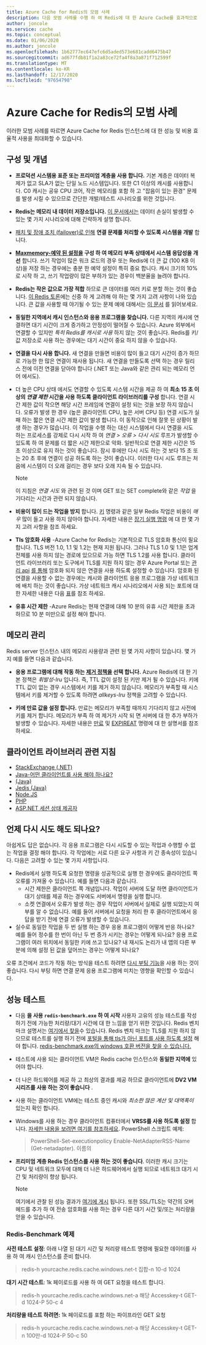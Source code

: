```yaml
---
title: Azure Cache for Redis의 모범 사례
description: 다음 모범 사례를 수행 하 여 Redis에 대 한 Azure Cache를 효과적으로 사용 하는 방법을 알아봅니다.
author: joncole
ms.service: cache
ms.topic: conceptual
ms.date: 01/06/2020
ms.author: joncole
ms.openlocfilehash: 1b62777ec647efc6d5aded573e681cadd6475b47
ms.sourcegitcommit: ad677fdb81f1a2a83ce72fa4f8a3a871f712599f
ms.translationtype: MT
ms.contentlocale: ko-KR
ms.lasthandoff: 12/17/2020
ms.locfileid: "97654798"
---
```

# <a name="best-practices-for-azure-cache-for-redis"></a>Azure Cache for Redis의 모범 사례 
이러한 모범 사례를 따르면 Azure Cache for Redis 인스턴스에 대 한 성능 및 비용 효율적 사용을 최대화할 수 있습니다.

## <a name="configuration-and-concepts"></a>구성 및 개념
 * **프로덕션 시스템용 표준 또는 프리미엄 계층을 사용 합니다.**  기본 계층은 데이터 복제가 없고 SLA가 없는 단일 노드 시스템입니다. 또한 C1 이상의 캐시를 사용합니다.  C0 캐시는 공유 CPU 코어, 작은 메모리를 포함 하 고 "잡음이 있는 환경" 문제를 발생 시킬 수 있으므로 간단한 개발/테스트 시나리오를 위한 것입니다.

 * **Redis는 메모리 내 데이터 저장소입니다.**  [이 문서에서는](cache-troubleshoot-data-loss.md) 데이터 손실이 발생할 수 있는 몇 가지 시나리오에 대해 간략하게 설명 합니다.

 * [패치 및 장애 조치 (failover)로 인해](cache-failover.md) **연결 문제를 처리할 수 있도록 시스템을 개발** 합니다.

 * **[Maxmemory-예약 된 설정을](cache-configure.md#maxmemory-policy-and-maxmemory-reserved) 구성 하 여 메모리 부족 상태에서 시스템 응답성을 개선** 합니다.  쓰기 작업이 많은 워크 로드의 경우 또는 Redis에 더 큰 값 (100 KB 이상)을 저장 하는 경우에는 충분 한 예약 설정이 특히 중요 합니다. 캐시 크기의 10%로 시작 하 고, 쓰기 작업량이 많은 부하가 있는 경우이 백분율을 늘려야 합니다.

 * **Redis는 작은 값으로 가장 적합** 하므로 큰 데이터를 여러 키로 분할 하는 것이 좋습니다.  [이 Redis 토론](https://stackoverflow.com/questions/55517224/what-is-the-ideal-value-size-range-for-redis-is-100kb-too-large/)에는 신중 하 게 고려해 야 하는 몇 가지 고려 사항이 나와 있습니다.  큰 값을 사용할 때 야기될 수 있는 문제 예에 대해서는 [이 문서](cache-troubleshoot-client.md#large-request-or-response-size) 를 읽어보세요.

 * **동일한 지역에서 캐시 인스턴스와 응용 프로그램을 찾습니다.**  다른 지역의 캐시에 연결하면 대기 시간이 크게 증가하고 안정성이 떨어질 수 있습니다.  Azure 외부에서 연결할 수 있지만 *특히 Redis를 캐시로 사용* 하지 않는 것이 좋습니다.  Redis를 키/값 저장소로 사용 하는 경우에는 대기 시간이 중요 하지 않을 수 있습니다. 

 * **연결을 다시 사용 합니다.**  새 연결을 만들면 비용이 많이 들고 대기 시간이 증가 하므로 가능한 한 많은 연결이 재사용 됩니다. 새 연결을 만들도록 선택 하는 경우 릴리스 전에 이전 연결을 닫아야 합니다 (.NET 또는 Java와 같은 관리 되는 메모리 언어 에서도).

 * 더 높은 CPU 상태 에서도 연결할 수 있도록 시스템 시간을 제공 하 여 **최소 15 초 이상의 *연결 제한* 시간을 사용 하도록 클라이언트 라이브러리를 구성** 합니다.  연결 시간 제한 값이 작으면 해당 시간 프레임에 연결이 설정 되는 것을 보장 하지 않습니다.  오류가 발생 한 경우 (높은 클라이언트 CPU, 높은 서버 CPU 등) 연결 시도가 실패 하는 짧은 연결 시간 제한 값이 발생 합니다. 이 동작으로 인해 잘못 된 상황이 발생 하는 경우가 많습니다.  이 작업을 수행 하는 대신 시스템에서 다시 연결을 시도 하는 프로세스를 강제로 다시 시작 하 여 *연결 > 오류 > 다시 시도* 루프가 발생할 수 있도록 하 여 문제를 더 짧은 시간 제한으로 악화. 일반적으로 연결 제한 시간은 15 초 이상으로 유지 하는 것이 좋습니다. 잠시 후에만 다시 시도 하는 것 보다 15 초 또는 20 초 후에 연결이 성공 하도록 하는 것이 좋습니다. 이러한 다시 시도 루프는 처음에 시스템이 더 오래 걸리는 경우 보다 오래 지속 될 수 있습니다.  
     > [!NOTE]
     > 이 지침은 *연결 시도* 와 관련 된 것 이며 GET 또는 SET complete와 같은 *작업* 을 기다리는 시간과 관련 되지 않습니다.

 * **비용이 많이 드는 작업을 방지** 합니다. [키](https://redis.io/commands/keys) 명령과 같은 일부 Redis 작업은 비용이 *매우* 많이 들고 사용 하지 않아야 합니다.  자세한 내용은 [장기 실행 명령](cache-troubleshoot-server.md#long-running-commands) 에 대 한 몇 가지 고려 사항을 참조 하세요.

 * **Tls 암호화 사용** -Azure Cache for Redis는 기본적으로 TLS 암호화 통신이 필요 합니다.  TLS 버전 1.0, 1.1 및 1.2는 현재 지원 됩니다.  그러나 TLS 1.0 및 1.1은 업계 전체를 사용 하지 않는 경로에 있으므로 가능 하면 TLS 1.2를 사용 합니다.  클라이언트 라이브러리 또는 도구에서 TLS를 지원 하지 않는 경우 Azure Portal 또는 [관리 api](/rest/api/redis/redis/update) [를 통해](cache-configure.md#access-ports) 암호화 되지 않은 연결을 사용 하도록 설정할 수 있습니다.  암호화 된 연결을 사용할 수 없는 경우에는 캐시와 클라이언트 응용 프로그램을 가상 네트워크에 배치 하는 것이 좋습니다.  가상 네트워크 캐시 시나리오에서 사용 되는 포트에 대 한 자세한 내용은 다음 [표](cache-how-to-premium-vnet.md#outbound-port-requirements)를 참조 하세요.

 * **유휴 시간 제한** -Azure Redis는 현재 연결에 대해 10 분의 유휴 시간 제한을 초과 하므로 10 분 미만으로 설정 해야 합니다.

## <a name="memory-management"></a>메모리 관리
Redis server 인스턴스 내의 메모리 사용량과 관련 된 몇 가지 사항이 있습니다.  몇 가지 예를 들면 다음과 같습니다.

 * **응용 프로그램에 대해 작동 하는 [제거 정책을](https://redis.io/topics/lru-cache) 선택 합니다.**  Azure Redis에 대 한 기본 정책은 *휘발성-lru* 입니다. 즉, TTL 값이 설정 된 키만 제거 될 수 있습니다.  키에 TTL 값이 없는 경우 시스템에서 키를 제거 하지 않습니다.  메모리가 부족할 때 시스템에서 키를 제거할 수 있도록 하려면 *allkeys-lru* 정책을 고려할 수 있습니다.

 * **키에 만료 값을 설정 합니다.**  만료는 메모리가 부족할 때까지 기다리지 않고 사전에 키를 제거 합니다.  메모리가 부족 하 여 제거가 시작 되 면 서버에 대 한 추가 부하가 발생할 수 있습니다.  자세한 내용은 [만료](https://redis.io/commands/expire) 및 [EXPIREAT](https://redis.io/commands/expireat) 명령에 대 한 설명서를 참조 하세요.

## <a name="client-library-specific-guidance"></a>클라이언트 라이브러리 관련 지침
 * [StackExchange (.NET)](https://gist.github.com/JonCole/925630df72be1351b21440625ff2671f#file-redis-bestpractices-stackexchange-redis-md)
 * [Java-어떤 클라이언트를 사용 해야 하나요?](https://gist.github.com/warrenzhu25/1beb02a09b6afd41dff2c27c53918ce7#file-azure-redis-java-best-practices-md)
 * [(Java)](https://gist.github.com/warrenzhu25/181ccac7fa70411f7eb72aff23aa8a6a#file-azure-redis-lettuce-best-practices-md)
 * [Jedis (Java)](https://gist.github.com/JonCole/925630df72be1351b21440625ff2671f#file-redis-bestpractices-java-jedis-md)
 * [Node.JS](https://gist.github.com/JonCole/925630df72be1351b21440625ff2671f#file-redis-bestpractices-node-js-md)
 * [PHP](https://gist.github.com/JonCole/925630df72be1351b21440625ff2671f#file-redis-bestpractices-php-md)
 * [ASP.NET 세션 상태 제공자](https://gist.github.com/JonCole/925630df72be1351b21440625ff2671f#file-redis-bestpractices-session-state-provider-md)


## <a name="when-is-it-safe-to-retry"></a>언제 다시 시도 해도 되나요?
아쉽게도 답은 없습니다.  각 응용 프로그램은 다시 시도할 수 있는 작업과 수행할 수 없는 작업을 결정 해야 합니다.  각 작업에는 서로 다른 요구 사항과 키 간 종속성이 있습니다.  다음은 고려할 수 있는 몇 가지 사항입니다.

 * Redis에서 실행 하도록 요청한 명령을 성공적으로 실행 한 경우에도 클라이언트 쪽 오류를 가져올 수 있습니다.  예를 들면 다음과 같습니다.
    - 시간 제한은 클라이언트 쪽 개념입니다.  작업이 서버에 도달 하면 클라이언트가 대기 상태를 제공 하는 경우에도 서버에서 명령을 실행 합니다.  
    - 소켓 연결에서 오류가 발생 하는 경우 작업이 서버에서 실제로 실행 되었는지 여부를 알 수 없습니다.  예를 들어 서버에서 요청을 처리 한 후 클라이언트에서 응답을 받기 전에 연결 오류가 발생할 수 있습니다.
 * 실수로 동일한 작업을 두 번 실행 하는 경우 응용 프로그램이 어떻게 반응 하나요?  예를 들어 정수를 한 번이 아닌 두 번 증가 시키는 경우는 어떻게 되나요?  응용 프로그램이 여러 위치에서 동일한 키에 쓰고 있나요?  내 재시도 논리가 내 앱의 다른 부분에 의해 설정 된 값을 덮어쓰는 경우는 어떻게 되나요?

오류 조건에서 코드가 작동 하는 방식을 테스트 하려면 [다시 부팅 기능](cache-administration.md#reboot)을 사용 하는 것이 좋습니다. 다시 부팅 하면 연결 문제 응용 프로그램에 미치는 영향을 확인할 수 있습니다.

## <a name="performance-testing"></a>성능 테스트
 * 다음 **을 사용 `redis-benchmark.exe` 하 여 시작** 사용자 고유의 성능 테스트를 작성 하기 전에 가능한 처리량/대기 시간에 대 한 느낌을 얻기 위한 것입니다.  Redis 벤치 마크 설명서는 [여기에서 찾을](https://redis.io/topics/benchmarks)수 있습니다.  Redis 벤치 마크는 TLS를 지원 하지 않으므로 테스트를 실행 하기 전에 [포털을 통해 tls가 아닌 포트를 사용 하도록 설정](cache-configure.md#access-ports) 해야 합니다.  [redis-benchmark.exe의 windows 호환 버전을 찾을 수 있습니다.](https://github.com/MSOpenTech/redis/releases)
 * 테스트에 사용 되는 클라이언트 VM은 Redis cache 인스턴스와 **동일한 지역에** 있어야 합니다.
 * 더 나은 하드웨어를 제공 하 고 최상의 결과를 제공 하므로 클라이언트에 **DV2 VM 시리즈를 사용 하는 것이 좋습니다** .
 * 사용 하는 클라이언트 VM에는 테스트 중인 캐시와 *최소한 많은 계산 및 대역폭이* 있는지 확인 합니다. 
 * Windows를 사용 하는 경우 클라이언트 컴퓨터에서 **VRSS를 사용 하도록 설정** 합니다.  [자세한 내용을 보려면 여기를 참조하세요](/previous-versions/windows/it-pro/windows-server-2012-R2-and-2012/dn383582(v=ws.11)).  PowerShell 스크립트 예제:
     >PowerShell-Set-executionpolicy Enable-NetAdapterRSS-Name (Get-netadapter). 이름의 

 * **프리미엄 계층 Redis 인스턴스를 사용 하는 것이 좋습니다**.  이러한 캐시 크기는 CPU 및 네트워크 모두에 대해 더 나은 하드웨어에서 실행 되므로 네트워크 대기 시간 및 처리량이 향상 됩니다.

     > [!NOTE]
     > 여기에서 관찰 된 성능 결과가 [여기에 게시](cache-planning-faq.md#azure-cache-for-redis-performance) 됩니다.   또한 SSL/TLS는 약간의 오버 헤드를 추가 하 여 전송 암호화를 사용 하는 경우 다른 대기 시간 및/또는 처리량을 얻을 수 있습니다.

### <a name="redis-benchmark-examples"></a>Redis-Benchmark 예제
**사전 테스트 설정**: 아래 나열 된 대기 시간 및 처리량 테스트 명령에 필요한 데이터를 사용 하 여 캐시 인스턴스를 준비 합니다.
> redis-h yourcache.redis.cache.windows.net-t 집합-n 10-d 1024 

**대기 시간 테스트**: 1k 페이로드를 사용 하 여 GET 요청을 테스트 합니다.
> redis-h yourcache.redis.cache.windows.net-a 해당 Accesskey-t GET-d 1024-P 50-c 4

**처리량을 테스트 하려면:** 1k 페이로드를 포함 하는 파이프라인 GET 요청
> redis-h yourcache.redis.cache.windows.net-a 해당 Accesskey-t GET-n 100만-d 1024-P 50-c 50